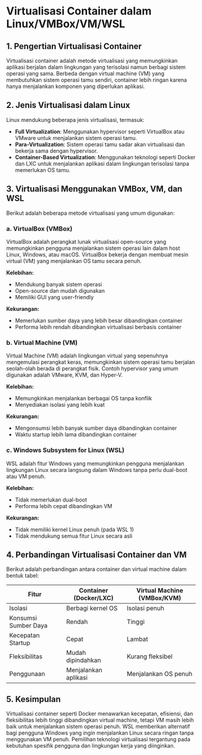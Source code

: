 # Virtualisasi Container dalam Linux/VMBox/VM/WSL

## 1. Pengertian Virtualisasi Container
Virtualisasi container adalah metode virtualisasi yang memungkinkan aplikasi berjalan dalam lingkungan yang terisolasi namun berbagi sistem operasi yang sama. Berbeda dengan virtual machine (VM) yang membutuhkan sistem operasi tamu sendiri, container lebih ringan karena hanya menjalankan komponen yang diperlukan aplikasi.

## 2. Jenis Virtualisasi dalam Linux
Linux mendukung beberapa jenis virtualisasi, termasuk:
- **Full Virtualization**: Menggunakan hypervisor seperti VirtualBox atau VMware untuk menjalankan sistem operasi tamu.
- **Para-Virtualization**: Sistem operasi tamu sadar akan virtualisasi dan bekerja sama dengan hypervisor.
- **Container-Based Virtualization**: Menggunakan teknologi seperti Docker dan LXC untuk menjalankan aplikasi dalam lingkungan terisolasi tanpa memerlukan OS tamu.

## 3. Virtualisasi Menggunakan VMBox, VM, dan WSL
Berikut adalah beberapa metode virtualisasi yang umum digunakan:

### a. VirtualBox (VMBox)
VirtualBox adalah perangkat lunak virtualisasi open-source yang memungkinkan pengguna menjalankan sistem operasi lain dalam host Linux, Windows, atau macOS. VirtualBox bekerja dengan membuat mesin virtual (VM) yang menjalankan OS tamu secara penuh.

**Kelebihan:**
- Mendukung banyak sistem operasi
- Open-source dan mudah digunakan
- Memiliki GUI yang user-friendly

**Kekurangan:**
- Memerlukan sumber daya yang lebih besar dibandingkan container
- Performa lebih rendah dibandingkan virtualisasi berbasis container

### b. Virtual Machine (VM)
Virtual Machine (VM) adalah lingkungan virtual yang sepenuhnya mengemulasi perangkat keras, memungkinkan sistem operasi tamu berjalan seolah-olah berada di perangkat fisik. Contoh hypervisor yang umum digunakan adalah VMware, KVM, dan Hyper-V.

**Kelebihan:**
- Memungkinkan menjalankan berbagai OS tanpa konflik
- Menyediakan isolasi yang lebih kuat

**Kekurangan:**
- Mengonsumsi lebih banyak sumber daya dibandingkan container
- Waktu startup lebih lama dibandingkan container

### c. Windows Subsystem for Linux (WSL)
WSL adalah fitur Windows yang memungkinkan pengguna menjalankan lingkungan Linux secara langsung dalam Windows tanpa perlu dual-boot atau VM penuh.

**Kelebihan:**
- Tidak memerlukan dual-boot
- Performa lebih cepat dibandingkan VM

**Kekurangan:**
- Tidak memiliki kernel Linux penuh (pada WSL 1)
- Tidak mendukung semua fitur Linux secara asli

## 4. Perbandingan Virtualisasi Container dan VM
Berikut adalah perbandingan antara container dan virtual machine dalam bentuk tabel:

| Fitur              | Container (Docker/LXC) | Virtual Machine (VMBox/KVM) |
|-------------------|----------------------|---------------------------|
| Isolasi          | Berbagi kernel OS     | Isolasi penuh             |
| Konsumsi Sumber Daya | Rendah               | Tinggi                     |
| Kecepatan Startup | Cepat                 | Lambat                     |
| Fleksibilitas    | Mudah dipindahkan     | Kurang fleksibel           |
| Penggunaan       | Menjalankan aplikasi  | Menjalankan OS penuh       |

## 5. Kesimpulan
Virtualisasi container seperti Docker menawarkan kecepatan, efisiensi, dan fleksibilitas lebih tinggi dibandingkan virtual machine, tetapi VM masih lebih baik untuk menjalankan sistem operasi penuh. WSL memberikan alternatif bagi pengguna Windows yang ingin menjalankan Linux secara ringan tanpa menggunakan VM penuh. Pemilihan teknologi virtualisasi tergantung pada kebutuhan spesifik pengguna dan lingkungan kerja yang diinginkan.


